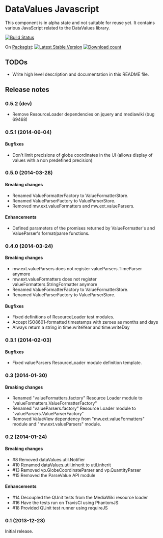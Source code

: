 # DataValues Javascript

This component is in alpha state and not suitable for reuse yet.
It contains various JavaScript related to the DataValues library.

[![Build Status](https://secure.travis-ci.org/wmde/DataValuesJavascript.png?branch=master)](http://travis-ci.org/wmde/DataValuesJavascript)

On [Packagist](https://packagist.org/packages/data-values/javascript):
[![Latest Stable Version](https://poser.pugx.org/data-values/javascript/version.png)](https://packagist.org/packages/data-values/javascript)
[![Download count](https://poser.pugx.org/data-values/javascript/d/total.png)](https://packagist.org/packages/data-values/javascript)

## TODOs

* Write high level description and documentation in this README file.

## Release notes

### 0.5.2 (dev)

* Remove ResourceLoader dependencies on jquery and mediawiki (bug 69468)

### 0.5.1 (2014-06-04)

#### Bugfixes

* Don't limit precisions of globe coordinates in the UI (allows display of values with a non predefined precision)

### 0.5.0 (2014-03-28)

#### Breaking changes

* Renamed ValueFormatterFactory to ValueFormatterStore.
* Renamed ValueParserFactory to ValueParserStore.
* Removed mw.ext.valueFormatters and mw.ext.valueParsers.

#### Enhancements

* Defined parameters of the promises returned by ValueFormatter's and ValueParser's format/parse functions.

### 0.4.0 (2014-03-24)

#### Breaking changes

* mw.ext.valueParsers does not register valueParsers.TimeParser anymore
* mw.ext.valueFormatters does not register valueFormatters.StringFormatter anymore
* Renamed ValueFormatterFactory to ValueFormatterStore.
* Renamed ValueParserFactory to ValueParserStore.

#### Bugfixes

* Fixed definitions of ResourceLoader test modules.
* Accept ISO8601-formatted timestamps with zeroes as months and days
* Always return a string in time.writeYear and time.writeDay

### 0.3.1 (2014-02-03)

#### Bugfixes

* Fixed valueParsers ResourceLoader module definition template.

### 0.3 (2014-01-30)

#### Breaking changes

* Renamed "valueFormatters.factory" Resource Loader module to "valueFormatters.ValueFormatterFactory"
* Renamed "valueParsers.factory" Resource Loader module to "valueParsers.ValueParserFactory"
* Removed ValueView dependency from "mw.ext.valueFormatters" module and "mw.ext.valueParsers" module.

### 0.2 (2014-01-24)

#### Breaking changes

* #8 Removed dataValues.util.Notifier
* #10 Renamed dataValues.util.inherit to util.inherit
* #13 Removed vp.GlobeCoordinateParser and vp.QuantityParser
* #15 Removed the ParseValue API module

#### Enhancements

* #14 Decoupled the QUnit tests from the MediaWiki resource loader
* #16 Have the tests run on TravisCI using PhantomJS
* #18 Provided QUnit test runner using requireJS

### 0.1 (2013-12-23)

Initial release.
